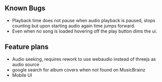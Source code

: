 ## Known Bugs
- Playback time does not pause when audio playback is paused, stops counting but upon starting audio again time jumps forward.
- Even when no song is loaded hovering off the play button dims the ui.

## Feature plans
- Audio seeking, requires rework to use webaudio instead of threejs as audio source
- google search for album covers when not found on MusicBrainz
- Mobile UI